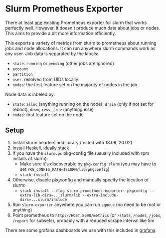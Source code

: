 # Slurm Prometheus Exporter

There at least [one](https://github.com/vpenso/prometheus-slurm-exporter) existing Prometheus exporter for slurm that works perfectly well.
However, it doesn't produce much data about jobs or nodes.
This aims to provide a bit more information efficiently.

This exports a variety of metrics from slurm to prometheus about running jobs and node allocations.
It can run anywhere slurm commands work as any user.
Job data is separated by the labels:

- `state`: `running` or `pending` (other jobs are ignored)
- `account`
- `partition`
- `user`: resolved from UIDs locally
- `nodes`: the first feature set on the majority of nodes in the job

Node data is labeled by:

- `state`: `alloc` (anything running on the node), `drain` (only if not set for reboot), `down`, `resv`, `free` (anything else)
- `nodes`: first feature set on the node

## Setup

1. Install slurm headers and library (tested with 18.08, 20.02)
1. Install Haskell, ideally [stack](https://docs.haskellstack.org/en/stable/README/)
1. If you have the `slurm.pc` pkg-config file (usually included with rpm installs of slurm):
    - Make sure it's discoverable by `pkg-config slurm` (you may have to set `PKG_CONFIG_PATH=$SLURM/lib/pkgconfig`) 
    - `stack install`
1. Otherwise, disable pkgconfig and manually specify the location of slurm:
    - `stack install --flag slurm-prometheus-exporter:-pkgconfig --extra-lib-dirs=...slurm/lib --extra-include-dirs=...slurm/include`
1. Run `slurm-exporter` anywhere you can run `squeue` (no need to be root or anything)
1. Point prometheus to `http://HOST:8090/metrics` (or `/stats`, `/nodes`, `/jobs`, `/report` for subsets), probably with a reduced scrape interval like 5m

There are some grafana dashboards we use with this included in [grafana](grafana/).
